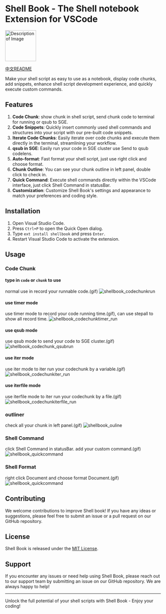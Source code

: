 # Shell Book - The Shell notebook  Extension for VSCode
<img src="./Shellbook.png" alt="Description of Image" style="width:100px;"/>

[中文README](./README_ZH.md)


Make your shell script as easy to use as a notebook, display code chunks, add snippets, enhance shell script development experience, and quickly execute custom commands.

## Features

1. **Code Chunk**: show chunk in shell script, send chunk code to terminal for running or qsub to SGE.
2. **Code Snippets**: Quickly insert commonly used shell commands and structures into your script with our pre-built code snippets.
3. **Iterate Code Chunks**: Easily iterate over code chunks and execute them directly in the terminal, streamlining your workflow.
4. **qsub in SGE**: Easily run your code in SGE cluster use Send to qsub codelens.
5. **Auto-format**: Fast format your shell script, just use right click and choose format.
6. **Chunk Outline**: You can see your chunk outline in left panel, double click to check in.
7. **Quick Command**: Execute shell commands directly within the VSCode interface, just click Shell Command in statusBar.
8. **Customization**: Customize Shell Book's settings and appearance to match your preferences and coding style.

## Installation

1. Open Visual Studio Code.
2. Press `Ctrl+P` to open the Quick Open dialog.
3. Type `ext install shellbook` and press `Enter`.
4. Restart Visual Studio Code to activate the extension.

## Usage

### Code Chunk
#### type in `code` or `chunk` to use
normal use in record your runnable code.(gif)
![shellbook_codechunkrun](./shellbook_codechunkrun.gif)

#### use timer mode
use timer mode to record your code running time.(gif), can use stepall to show all record time.
![shellbook_codechunktimer_run](./shellbook_codechunktimer_run.gif)

#### use qsub mode
use qsub mode to send your code to SGE cluster.(gif)
![shellbook_codechunk_qsubrun](./shellbook_codechunk_qsubrun.gif)

#### use iter mode
use iter mode to iter run your codechunk by a variable.(gif)
![shellbook_codechunkiter_run](./shellbook_codechunkiter_run.gif)

#### use iterfile mode
use iterfile mode to iter run your codechunk by a file.(gif)
![shellbook_codechunkiterfile_run](./shellbook_codechunkiterfile_run.gif)


### outliner
check all your chunk in left panel.(gif)
![shellbook_ouline](./shellbook_ouline.gif)

### Shell Command
click Shell Command in statusBar. add your custom command.(gif)
![shellbook_quickcommand](./shellbook_quickcommand.gif)

### Shell Format
right click Document and choose format Document.(gif)
![shellbook_quickcommand](./shellbook_codeformatter.gif)



## Contributing

We welcome contributions to improve Shell book! If you have any ideas or suggestions, please feel free to submit an issue or a pull request on our GitHub repository.

## License

Shell Book is released under the [MIT License](https://opensource.org/licenses/MIT).

## Support

If you encounter any issues or need help using Shell Book, please reach out to our support team by submitting an issue on our GitHub repository. We are always happy to help!

---

Unlock the full potential of your shell scripts with Shell Book - Enjoy your coding!
